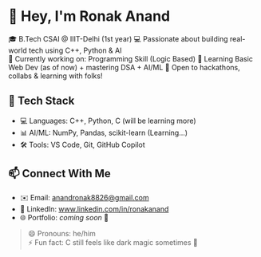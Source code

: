 # 👋 Hey, I'm Ronak Anand

🎓 B.Tech CSAI @ IIIT-Delhi  (1st year)
💻 Passionate about building real-world tech using C++, Python & AI  
🚀 Currently working on: Programming Skill (Logic Based)
🌱 Learning Basic Web Dev (as of now) + mastering DSA + AI/ML
🤝 Open to hackathons, collabs & learning with folks!

## 🔧 Tech Stack
- 💻 Languages: C++, Python, C (will be learning more)
- 📊 AI/ML: NumPy, Pandas, scikit-learn (Learning...)
- 🛠️ Tools: VS Code, Git, GitHub Copilot

## 📫 Connect With Me
- ✉️ Email: anandronak8826@gmail.com  
- 🔗 LinkedIn: www.linkedin.com/in/ronakanand
- 🌐 Portfolio: *coming soon* 👀

> 😄 Pronouns: he/him  
> ⚡ Fun fact: C still feels like dark magic sometimes 🔮 
<!---
Ronak-IIITD/Ronak-IIITD is a ✨ special ✨ repository because its `README.md` (this file) appears on your GitHub profile.
You can click the Preview link to take a look at your changes.
--->
